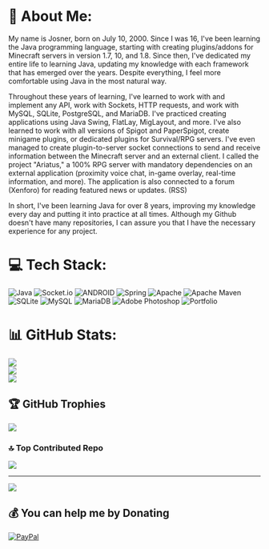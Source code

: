 # 💫 About Me:
My name is Josner, born on July 10, 2000. Since I was 16, I've been learning the Java programming language, starting with creating plugins/addons for Minecraft servers in version 1.7, 10, and 1.8. Since then, I've dedicated my entire life to learning Java, updating my knowledge with each framework that has emerged over the years. Despite everything, I feel more comfortable using Java in the most natural way.

Throughout these years of learning, I've learned to work with and implement any API, work with Sockets, HTTP requests, and work with MySQL, SQLite, PostgreSQL, and MariaDB. I've practiced creating applications using Java Swing, FlatLay, MigLayout, and more. I've also learned to work with all versions of Spigot and PaperSpigot, create minigame plugins, or dedicated plugins for Survival/RPG servers. I've even managed to create plugin-to-server socket connections to send and receive information between the Minecraft server and an external client. I called the project "Ariatus," a 100% RPG server with mandatory dependencies on an external application (proximity voice chat, in-game overlay, real-time information, and more). The application is also connected to a forum (Xenforo) for reading featured news or updates. (RSS)

In short, I've been learning Java for over 8 years, improving my knowledge every day and putting it into practice at all times. Although my Github doesn't have many repositories, I can assure you that I have the necessary experience for any project.


# 💻 Tech Stack:
![Java](https://img.shields.io/badge/java-%23ED8B00.svg?style=flat&logo=java&logoColor=white) ![Socket.io](https://img.shields.io/badge/Socket.io-black?style=flat&logo=socket.io&badgeColor=010101) ![ANDROID](https://img.shields.io/badge/android-%2320232a.svg?style=flat&logo=android&logoColor=%a4c639) ![Spring](https://img.shields.io/badge/spring-%236DB33F.svg?style=flat&logo=spring&logoColor=white) ![Apache](https://img.shields.io/badge/apache-%23D42029.svg?style=flat&logo=apache&logoColor=white) ![Apache Maven](https://img.shields.io/badge/Apache%20Maven-C71A36?style=flat&logo=Apache%20Maven&logoColor=white) ![SQLite](https://img.shields.io/badge/sqlite-%2307405e.svg?style=flat&logo=sqlite&logoColor=white) ![MySQL](https://img.shields.io/badge/mysql-%2300f.svg?style=flat&logo=mysql&logoColor=white) ![MariaDB](https://img.shields.io/badge/MariaDB-003545?style=flat&logo=mariadb&logoColor=white) ![Adobe Photoshop](https://img.shields.io/badge/adobephotoshop-%2331A8FF.svg?style=flat&logo=adobephotoshop&logoColor=white) ![Portfolio](https://img.shields.io/badge/Portfolio-%23000000.svg?style=flat&logo=firefox&logoColor=#FF7139)
# 📊 GitHub Stats:
![](https://github-readme-stats.vercel.app/api?username=Josn3r&theme=vue-dark&hide_border=false&include_all_commits=false&count_private=false)<br/>
![](https://github-readme-streak-stats.herokuapp.com/?user=Josn3r&theme=vue-dark&hide_border=false)<br/>
![](https://github-readme-stats.vercel.app/api/top-langs/?username=Josn3r&theme=vue-dark&hide_border=false&include_all_commits=false&count_private=false&layout=compact)

## 🏆 GitHub Trophies
![](https://github-profile-trophy.vercel.app/?username=Josn3r&theme=radical&no-frame=false&no-bg=false&margin-w=4)

### 🔝 Top Contributed Repo
![](https://github-contributor-stats.vercel.app/api?username=Josn3r&limit=5&theme=tokyonight&combine_all_yearly_contributions=true)

---
[![](https://visitcount.itsvg.in/api?id=Josn3r&icon=7&color=10)](https://visitcount.itsvg.in)

  ## 💰 You can help me by Donating
  [![PayPal](https://img.shields.io/badge/PayPal-00457C?style=for-the-badge&logo=paypal&logoColor=white)](https://paypal.me/https://paypal.me/Josn3r) 

  
<!-- Proudly created with GPRM ( https://gprm.itsvg.in ) -->
